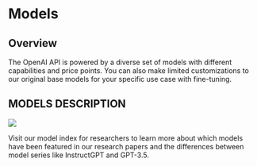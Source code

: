 # Models
## Overview
The OpenAI API is powered by a diverse set of models with different capabilities and price points. You can also make limited customizations to our original base models for your specific use case with fine-tuning.

## MODELS	DESCRIPTION
<img src="models.png" />

Visit our model index for researchers to learn more about which models have been featured in our research papers and the differences between model series like InstructGPT and GPT-3.5.
